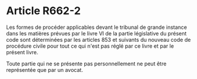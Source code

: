 # Article R662-2

Les formes de procéder applicables devant le tribunal de grande instance dans les matières prévues par le livre VI de la partie législative du présent code sont déterminées par les articles 853 et suivants du nouveau code de procédure civile pour tout ce qui n'est pas réglé par ce livre et par le présent livre.

Toute partie qui ne se présente pas personnellement ne peut être représentée que par un avocat.
